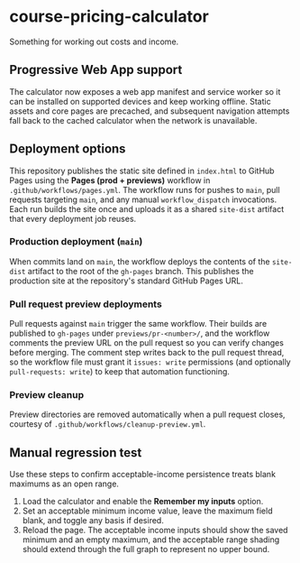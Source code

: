 # course-pricing-calculator
Something for working out costs and income.

## Progressive Web App support
The calculator now exposes a web app manifest and service worker so it can be installed on supported devices and keep working offline. Static assets and core pages are precached, and subsequent navigation attempts fall back to the cached calculator when the network is unavailable.

## Deployment options
This repository publishes the static site defined in `index.html` to
GitHub Pages using the **Pages (prod + previews)** workflow in
`.github/workflows/pages.yml`. The workflow runs for pushes to `main`,
pull requests targeting `main`, and any manual `workflow_dispatch`
invocations. Each run builds the site once and uploads it as a shared
`site-dist` artifact that every deployment job reuses.

### Production deployment (`main`)
When commits land on `main`, the workflow deploys the contents of the
`site-dist` artifact to the root of the `gh-pages` branch. This publishes
the production site at the repository's standard GitHub Pages URL.

### Pull request preview deployments
Pull requests against `main` trigger the same workflow. Their builds are
published to `gh-pages` under `previews/pr-<number>/`, and the workflow
comments the preview URL on the pull request so you can verify changes
before merging. The comment step writes back to the pull request thread,
so the workflow file must grant it `issues: write` permissions (and
optionally `pull-requests: write`) to keep that automation functioning.

### Preview cleanup
Preview directories are removed automatically when a pull request
closes, courtesy of `.github/workflows/cleanup-preview.yml`.

## Manual regression test

Use these steps to confirm acceptable-income persistence treats blank maximums as an open range.

1. Load the calculator and enable the **Remember my inputs** option.
2. Set an acceptable minimum income value, leave the maximum field blank, and toggle any basis if desired.
3. Reload the page. The acceptable income inputs should show the saved minimum and an empty maximum, and the acceptable range shading should extend through the full graph to represent no upper bound.

